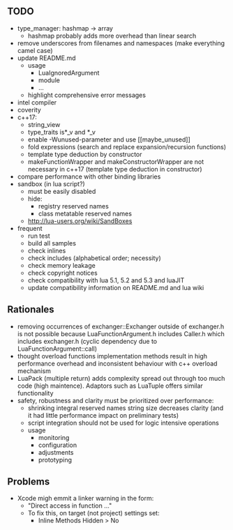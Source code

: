 ## TODO
* type_manager: hashmap -> array
  * hashmap probably adds more overhead than linear search
* remove underscores from filenames and namespaces (make everything camel case)
* update README.md
  * usage
    * LuaIgnoredArgument
    * module
    * ...
  * highlight comprehensive error messages 
* intel compiler
* coverity
* c++17:
  * string_view
  * type_traits is*_v and *_v
  * enable -Wunused-parameter and use [[maybe_unused]]
  * fold expressions (search and replace expansion/recursion functions)
  * template type deduction by constructor
  * makeFunctionWrapper and makeConstructorWrapper are not necessary in c++17 (template type deduction in constructor)
* compare performance with other binding libraries
* sandbox (in lua script?)
  * must be easily disabled
  * hide:
    * registry reserved names
    * class metatable reserved names
  * http://lua-users.org/wiki/SandBoxes
* frequent
  * run test
  * build all samples
  * check inlines
  * check includes (alphabetical order; necessity)
  * check memory leakage
  * check copyright notices
  * check compatibility with lua 5.1, 5.2 and 5.3 and luaJIT
  * update compatibility information on README.md and lua wiki

## Rationales
* removing occurrences of exchanger::Exchanger outside of exchanger.h is not possible because LuaFunctionArgument.h includes Caller.h which includes exchanger.h (cyclic dependency due to LuaFunctionArgument::call)
* thought overload functions implementation methods result in high performance overhead and inconsistent behaviour with c++ overload mechanism
* LuaPack (multiple return) adds complexity spread out through too much code (high maintence). Adaptors such as LuaTuple offers similar functionality
* safety, robustness and clarity must be prioritized over performance:
  * shrinking integral reserved names string size decreases clarity (and it had little performance impact on preliminary tests)
  * script integration should not be used for logic intensive operations
  * usage
    * monitoring
    * configuration
    * adjustments
    * prototyping

## Problems
* Xcode migh emmit a linker warning in the form:
  * "Direct access in function ..."
  * To fix this, on target (not project) settings set:
    * Inline Methods Hidden > No
